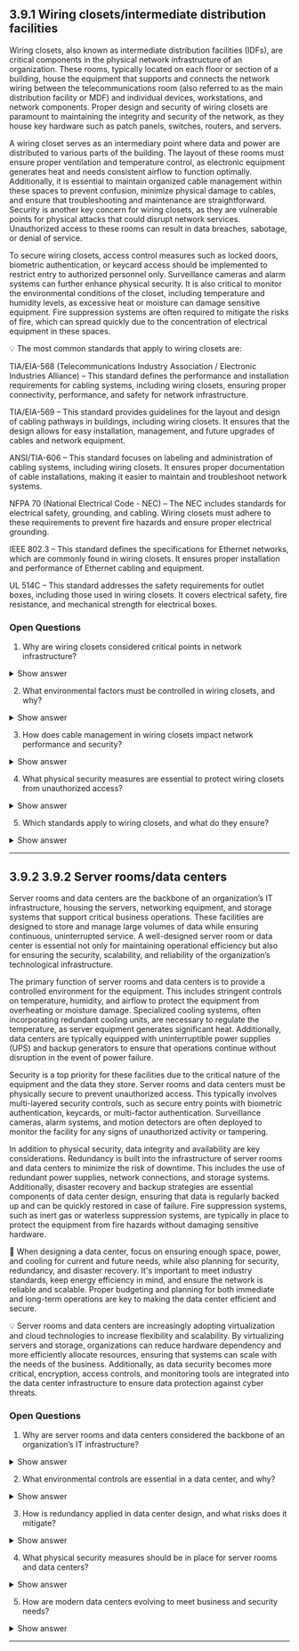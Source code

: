 ## 3.9.1 Wiring closets/intermediate distribution facilities ##

Wiring closets, also known as intermediate distribution facilities (IDFs), are critical components in the physical network infrastructure of an organization. These rooms, typically located on each floor or section of a building, house the equipment that supports and connects the network wiring between the telecommunications room (also referred to as the main distribution facility or MDF) and individual devices, workstations, and network components. Proper design and security of wiring closets are paramount to maintaining the integrity and security of the network, as they house key hardware such as patch panels, switches, routers, and servers.

A wiring closet serves as an intermediary point where data and power are distributed to various parts of the building. The layout of these rooms must ensure proper ventilation and temperature control, as electronic equipment generates heat and needs consistent airflow to function optimally. Additionally, it is essential to maintain organized cable management within these spaces to prevent confusion, minimize physical damage to cables, and ensure that troubleshooting and maintenance are straightforward. Security is another key concern for wiring closets, as they are vulnerable points for physical attacks that could disrupt network services. Unauthorized access to these rooms can result in data breaches, sabotage, or denial of service.

To secure wiring closets, access control measures such as locked doors, biometric authentication, or keycard access should be implemented to restrict entry to authorized personnel only. Surveillance cameras and alarm systems can further enhance physical security. It is also critical to monitor the environmental conditions of the closet, including temperature and humidity levels, as excessive heat or moisture can damage sensitive equipment. Fire suppression systems are often required to mitigate the risks of fire, which can spread quickly due to the concentration of electrical equipment in these spaces.

:bulb: The most common standards that apply to wiring closets are:

TIA/EIA-568 (Telecommunications Industry Association / Electronic Industries Alliance) – This standard defines the performance and installation requirements for cabling systems, including wiring closets, ensuring proper connectivity, performance, and safety for network infrastructure.

TIA/EIA-569 – This standard provides guidelines for the layout and design of cabling pathways in buildings, including wiring closets. It ensures that the design allows for easy installation, management, and future upgrades of cables and network equipment.

ANSI/TIA-606 – This standard focuses on labeling and administration of cabling systems, including wiring closets. It ensures proper documentation of cable installations, making it easier to maintain and troubleshoot network systems.

NFPA 70 (National Electrical Code - NEC) – The NEC includes standards for electrical safety, grounding, and cabling. Wiring closets must adhere to these requirements to prevent fire hazards and ensure proper electrical grounding.

IEEE 802.3 – This standard defines the specifications for Ethernet networks, which are commonly found in wiring closets. It ensures proper installation and performance of Ethernet cabling and equipment.

UL 514C – This standard addresses the safety requirements for outlet boxes, including those used in wiring closets. It covers electrical safety, fire resistance, and mechanical strength for electrical boxes.

### Open Questions ###

1. Why are wiring closets considered critical points in network infrastructure?
<details>
  <summary>Show answer</summary>
Wiring closets (IDFs) act as the hub for distributing data and power between the MDF and end devices. Because they house essential equipment like switches, patch panels, and routers, any compromise—whether physical damage, misconfiguration, or unauthorized access—can disrupt an entire floor or section of a building’s network.
</details>

2. What environmental factors must be controlled in wiring closets, and why?
<details>
  <summary>Show answer</summary>
Temperature, humidity, and airflow must be managed to prevent overheating and moisture-related damage to sensitive electronics. Without proper HVAC and monitoring, equipment failures, service outages, or even fires may occur.
</details>

3. How does cable management in wiring closets impact network performance and security?
<details>
  <summary>Show answer</summary>
Proper labeling, bundling, and routing of cables minimize physical wear, reduce the risk of accidental disconnections, and allow faster troubleshooting. Good cable management also supports compliance with standards like ANSI/TIA-606, making upgrades and maintenance more efficient and secure.
</details>

4. What physical security measures are essential to protect wiring closets from unauthorized access?
<details>
  <summary>Show answer</summary>
At a minimum, wiring closets should have locked doors with access control (keys, smart cards, or biometrics). Additional measures include CCTV surveillance, alarm systems, and logging of entry attempts. These controls reduce the risk of tampering, sabotage, or insider threats.
</details>

5. Which standards apply to wiring closets, and what do they ensure?
<details>
  <summary>Show answer</summary>
  TIA/EIA-568 & 569 → Proper cabling performance and design.

ANSI/TIA-606 → Standardized labeling and documentation.

NFPA 70 (NEC) → Electrical safety and fire prevention.

IEEE 802.3 → Ethernet performance and interoperability.

UL 514C → Safety and durability of outlet boxes.
</details>

---

## 3.9.2 3.9.2 Server rooms/data centers ##

Server rooms and data centers are the backbone of an organization’s IT infrastructure, housing the servers, networking equipment, and storage systems that support critical business operations. These facilities are designed to store and manage large volumes of data while ensuring continuous, uninterrupted service. A well-designed server room or data center is essential not only for maintaining operational efficiency but also for ensuring the security, scalability, and reliability of the organization’s technological infrastructure.

The primary function of server rooms and data centers is to provide a controlled environment for the equipment. This includes stringent controls on temperature, humidity, and airflow to protect the equipment from overheating or moisture damage. Specialized cooling systems, often incorporating redundant cooling units, are necessary to regulate the temperature, as server equipment generates significant heat. Additionally, data centers are typically equipped with uninterruptible power supplies (UPS) and backup generators to ensure that operations continue without disruption in the event of power failure.

Security is a top priority for these facilities due to the critical nature of the equipment and the data they store. Server rooms and data centers must be physically secure to prevent unauthorized access. This typically involves multi-layered security controls, such as secure entry points with biometric authentication, keycards, or multi-factor authentication. Surveillance cameras, alarm systems, and motion detectors are often deployed to monitor the facility for any signs of unauthorized activity or tampering.

In addition to physical security, data integrity and availability are key considerations. Redundancy is built into the infrastructure of server rooms and data centers to minimize the risk of downtime. This includes the use of redundant power supplies, network connections, and storage systems. Additionally, disaster recovery and backup strategies are essential components of data center design, ensuring that data is regularly backed up and can be quickly restored in case of failure. Fire suppression systems, such as inert gas or waterless suppression systems, are typically in place to protect the equipment from fire hazards without damaging sensitive hardware.

:necktie: When designing a data center, focus on ensuring enough space, power, and cooling for current and future needs, while also planning for security, redundancy, and disaster recovery. It's important to meet industry standards, keep energy efficiency in mind, and ensure the network is reliable and scalable. Proper budgeting and planning for both immediate and long-term operations are key to making the data center efficient and secure.

:bulb: Server rooms and data centers are increasingly adopting virtualization and cloud technologies to increase flexibility and scalability. By virtualizing servers and storage, organizations can reduce hardware dependency and more efficiently allocate resources, ensuring that systems can scale with the needs of the business. Additionally, as data security becomes more critical, encryption, access controls, and monitoring tools are integrated into the data center infrastructure to ensure data protection against cyber threats.

### Open Questions ###

1. Why are server rooms and data centers considered the backbone of an organization’s IT infrastructure?
<details>
  <summary>Show answer</summary>
They house the critical servers, storage, and networking systems that keep business operations running. Without them, services like databases, applications, and communications would fail, leading to business disruption and potential financial or reputational loss.
</details>

2. What environmental controls are essential in a data center, and why?
<details>
  <summary>Show answer</summary>
Temperature, humidity, and airflow must be strictly controlled to protect equipment from overheating or moisture damage. Redundant cooling systems and airflow management ensure continuous operation, even if one cooling unit fails.
</details>

3. How is redundancy applied in data center design, and what risks does it mitigate?
<details>
  <summary>Show answer</summary>
Redundancy includes backup power (UPS, generators), multiple network links, and mirrored storage systems. These measures minimize downtime from power outages, hardware failures, or single points of failure, ensuring high availability and resilience.
</details>

4. What physical security measures should be in place for server rooms and data centers?
<details>
  <summary>Show answer</summary>
Multi-layered controls such as biometric access, keycards, MFA, surveillance cameras, motion detectors, and alarm systems. These measures prevent unauthorized access, tampering, and insider threats while ensuring that only authorized personnel can reach sensitive equipment.
</details>

5. How are modern data centers evolving to meet business and security needs?
<details>
  <summary>Show answer</summary>
They increasingly use virtualization and cloud integration for scalability and flexibility, reducing hardware dependency. Security is enhanced with strong encryption, continuous monitoring, and fine-grained access controls. This allows organizations to scale efficiently while maintaining resilience against cyber threats.
</details>

---

